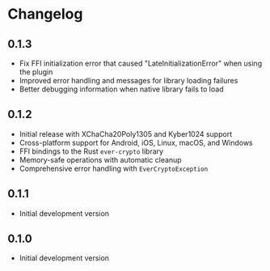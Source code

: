 # Changelog

## 0.1.3

* Fix FFI initialization error that caused "LateInitializationError" when using the plugin
* Improved error handling and messages for library loading failures
* Better debugging information when native library fails to load

## 0.1.2

* Initial release with XChaCha20Poly1305 and Kyber1024 support
* Cross-platform support for Android, iOS, Linux, macOS, and Windows
* FFI bindings to the Rust `ever-crypto` library
* Memory-safe operations with automatic cleanup
* Comprehensive error handling with `EverCryptoException`

## 0.1.1

* Initial development version

## 0.1.0

* Initial development version
